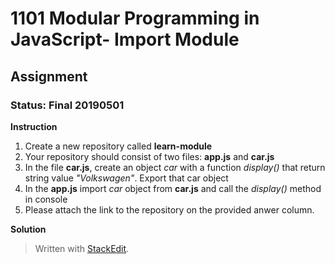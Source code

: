 # 1101 Modular Programming in JavaScript- Import Module
## Assignment
### Status: Final 20190501

**Instruction**
 1. Create a new repository called **learn-module**
 2. Your repository should consist of two files: **app.js** and **car.js**
 3. In the file **car.js**, create an object *car* with a function *display()* that return string value *"Volkswagen"*. Export that car object
 4. In the **app.js** import *car* object from **car.js** and call the *display()* method in console
 5. Please attach the link to the repository on the provided anwer column.

**Solution**


> Written with [StackEdit](https://stackedit.io/).